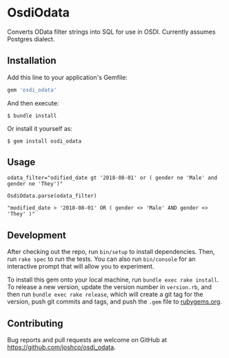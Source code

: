 # OsdiOdata

Converts OData filter strings into SQL for use in OSDI.  Currently assumes Postgres dialect.

## Installation

Add this line to your application's Gemfile:

```ruby
gem 'osdi_odata'
```

And then execute:

    $ bundle install

Or install it yourself as:

    $ gem install osdi_odata

## Usage

````
odata_filter="odified_date gt '2018-08-01' or ( gender ne 'Male' and gender ne 'They')"

OsdiOdata.parse(odata_filter)

"modified_date > '2018-08-01' OR ( gender <> 'Male' AND gender <> 'They' )"

````

## Development

After checking out the repo, run `bin/setup` to install dependencies. Then, run `rake spec` to run the tests. You can also run `bin/console` for an interactive prompt that will allow you to experiment.

To install this gem onto your local machine, run `bundle exec rake install`. To release a new version, update the version number in `version.rb`, and then run `bundle exec rake release`, which will create a git tag for the version, push git commits and tags, and push the `.gem` file to [rubygems.org](https://rubygems.org).

## Contributing

Bug reports and pull requests are welcome on GitHub at https://github.com/joshco/osdi_odata.
